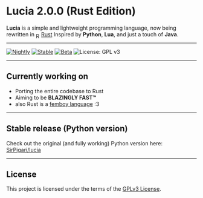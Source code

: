 # Lucia 2.0.0 (Rust Edition)

**Lucia** is a simple and lightweight programming language, now being rewritten in <a href="https://www.rust-lang.org/"><img src="https://upload.wikimedia.org/wikipedia/commons/0/0f/Original_Ferris.svg" alt="Rust" style="height:1em; vertical-align: text-bottom; position: relative; top: 2px;"/>Rust</a>
Inspired by **Python**, **Lua**, and just a touch of **Java**.

---
[![Nightly](https://github.com/SirPigari/lucia-rust/actions/workflows/release-nightly.yml/badge.svg)](https://github.com/SirPigari/lucia-rust/actions/workflows/release-nightly.yml)
[![Stable](https://github.com/SirPigari/lucia-rust/actions/workflows/release-stable.yml/badge.svg)](https://github.com/SirPigari/lucia-rust/actions/workflows/release-stable.yml)
[![Beta](https://github.com/SirPigari/lucia-rust/actions/workflows/release-beta.yml/badge.svg)](https://github.com/SirPigari/lucia-rust/actions/workflows/release-beta.yml)
![License: GPL v3](https://img.shields.io/badge/License-GPLv3-blue.svg)

---

## Currently working on

- Porting the entire codebase to Rust  
- Aiming to be **BLAZINGLY FAST™**  
- also Rust is a [femboy language](https://www.reddit.com/r/feminineboys/comments/j91rv7/comment/g8gk0fy/?context=3) :3

---

## Stable release (Python version)

Check out the original (and fully working) Python version here:  
[SirPigari/lucia](https://github.com/SirPigari/lucia)

---

## License

This project is licensed under the terms of the [GPLv3 License](LICENSE).
